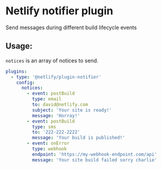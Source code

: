 # Netlify notifier plugin

Send messages during different build lifecycle events

## Usage:

`notices` is an array of notices to send.

```yml
plugins:
  - type: '@netlify/plugin-notifier'
    config:
      notices:
        - event: postBuild
          type: email
          to: david@netlify.com
          subject: 'Your site is ready!'
          message: 'Horray!'
        - event: postBuild
          type: sms
          to: '222-222-2222'
          message: 'Your build is published!'
        - event: onError
          type: webhook
          endpoint: 'https://my-webhook-endpoint.com/api'
          message: 'Your site build failed sorry charlie'
```
